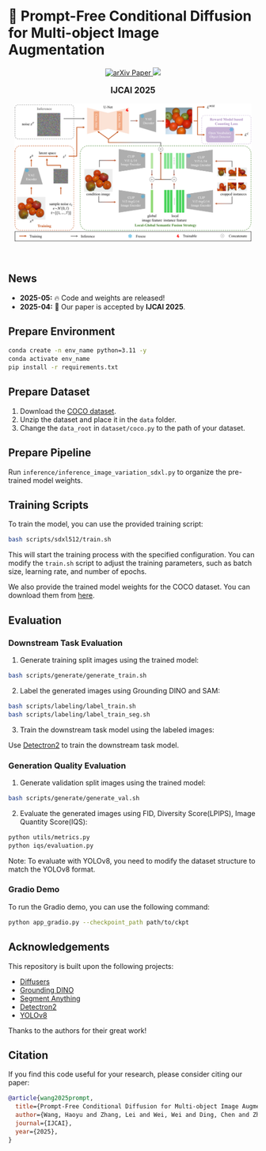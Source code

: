# 🐾 Prompt-Free Conditional Diffusion for Multi-object Image Augmentation

<div align="center">
  <a href="https://arxiv.org/abs/2505.xxxxx">
    <img src="https://img.shields.io/badge/arXiv%20paper-2505.xxxxx-b31b1b.svg" alt="arXiv Paper">
  </a>
  <a href="https://huggingface.co/0why0/PFCD">
    <img src="https://img.shields.io/badge/%F0%9F%A4%97%20Weights-0why0/PFCD-yellow">
  </a>

</div>

<div>
  <p align="center" style="font-size: larger;">
    <strong>IJCAI 2025</strong>
  </p>
</div>

<p align="center">
<img src="./assets/overview.png" width=95%>
<p>

<br>

## News

* **2025-05:** 🔥 Code and weights are released!
* **2025-04:** 🤗 Our paper is accepted by **IJCAI 2025**.

## Prepare Environment

```bash
conda create -n env_name python=3.11 -y
conda activate env_name
pip install -r requirements.txt
```

## Prepare Dataset

1. Download the [COCO dataset](https://cocodataset.org/#download).
2. Unzip the dataset and place it in the `data` folder.
3. Change the `data_root` in `dataset/coco.py` to the path of your dataset.

## Prepare Pipeline
Run `inference/inference_image_variation_sdxl.py` to organize the pre-trained model weights.

## Training Scripts

To train the model, you can use the provided training script:
```bash
bash scripts/sdxl512/train.sh
```
This will start the training process with the specified configuration. You can modify the `train.sh` script to adjust the training parameters, such as batch size, learning rate, and number of epochs.

We also provide the trained model weights for the COCO dataset. You can download them from [here](https://huggingface.co/0why0/PFCD/tree/main/weights).

## Evaluation
### Downstream Task Evaluation

1. Generate training split images using the trained model:
```bash
bash scripts/generate/generate_train.sh
```

2. Label the generated images using Grounding DINO and SAM:
```bash
bash scripts/labeling/label_train.sh
bash scripts/labeling/label_train_seg.sh
```

3. Train the downstream task model using the labeled images:

Use [Detectron2](https://github.com/facebookresearch/detectron2) to train the downstream task model.

### Generation Quality Evaluation

1. Generate validation split images using the trained model:
```bash
bash scripts/generate/generate_val.sh
```

2. Evaluate the generated images using FID, Diversity Score(LPIPS), Image Quantity Score(IQS):
```bash
python utils/metrics.py 
python iqs/evaluation.py
```

Note: To evaluate with YOLOv8, you need to modify the dataset structure to match the YOLOv8 format.

### Gradio Demo
To run the Gradio demo, you can use the following command:
```bash
python app_gradio.py --checkpoint_path path/to/ckpt
```

## Acknowledgements
This repository is built upon the following projects:

- [Diffusers](https://github.com/huggingface/diffusers)
- [Grounding DINO](https://github.com/IDEA-Research/GroundingDINO)
- [Segment Anything](https://github.com/facebookresearch/segment-anything)
- [Detectron2](https://github.com/facebookresearch/detectron2)
- [YOLOv8](https://github.com/ultralytics/ultralytics)

Thanks to the authors for their great work!

## Citation
If you find this code useful for your research, please consider citing our paper:

```bibtex
@article{wang2025prompt,
  title={Prompt-Free Conditional Diffusion for Multi-object Image Augmentation},
  author={Wang, Haoyu and Zhang, Lei and Wei, Wei and Ding, Chen and Zhang, Yanning},
  journal={IJCAI},
  year={2025},
}
```
